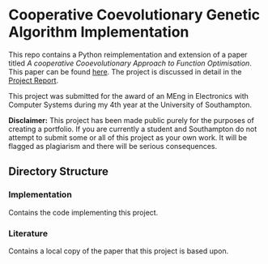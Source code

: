 # Cooperative Coevolutionary Genetic Algorithm Implementation
This repo contains a Python reimplementation and extension of a paper titled *A cooperative Cooevolutionary Approach to Function Optimisation*.
This paper can be found [here](https://cs.gmu.edu/~mpotter/pubs/ppsn94.pdf).
The project is discussed in detail in the [Project Report](Report.pdf).

This project was submitted for the award of an MEng in Electronics with Computer Systems during my 4th year at the University of Southampton.

**Disclaimer:** This project has been made public purely for the purposes of creating a portfolio. 
If you are currently a student and Southampton do not attempt to submit some or all of this project as your own work. 
It will be flagged as plagiarism and there will be serious consequences.
 
## Directory Structure

### Implementation
Contains the code implementing this project.

### Literature
Contains a local copy of the paper that this project is based upon.

<!-- Genetic Algorithms use the principals of evolution by natural selection to solve optimisation problems. 
A set of individuals, each containing a possible solution to an optimisation problem encoded as binary string (its DNA).
The quality of each individual's solution determines its fitness.
The algorithm pits individuals against each other in a "survival of the fittest" competition.
The winners are allowed to reproduce, creating a new generation of individuals with DNA taken from each parent, along with a small number of mutations. 
With a correctly tuned algorithm, the   -->
